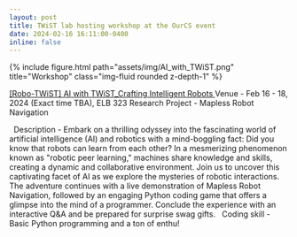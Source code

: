 ```yaml
---
layout: post
title: TWiST lab hosting workshop at the OurCS event
date: 2024-02-16 16:11:00-0400
inline: false
---
```


<div class="row justify-content-sm-center">
<div class="col-sm-8 mt-3 mt-md-0">
    {% include figure.html path="assets/img/AI_with_TWiST.png" title="Workshop" class="img-fluid rounded z-depth-1" %}
</div>
</div>

<a href="https://uta.engineering/ourcs/workshops.php" parent = '_blank'> [Robo-TWiST] AI with TWiST_Crafting Intelligent Robots </a>
Venue - Feb 16 - 18, 2024 (Exact time TBA), ELB 323
Research Project - Mapless Robot Navigation

 
Description - Embark on a thrilling odyssey into the fascinating world of artificial intelligence (AI) and robotics with a mind-boggling fact: Did you know that robots can learn from each other? In a mesmerizing phenomenon known as "robotic peer learning," machines share knowledge and skills, creating a dynamic and collaborative environment. Join us to uncover this captivating facet of AI as we explore the mysteries of robotic interactions. The adventure continues with a live demonstration of Mapless Robot Navigation, followed by an engaging Python coding game that offers a glimpse into the mind of a programmer. Conclude the experience with an interactive Q&A and be prepared for surprise swag gifts.
 
Coding skill - Basic Python programming and a ton of enthu!
